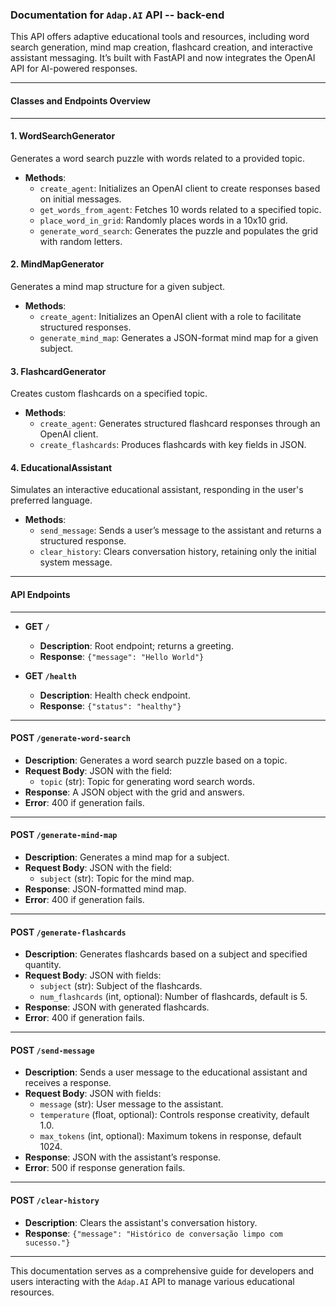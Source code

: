 ### Documentation for `Adap.AI` API -- back-end

This API offers adaptive educational tools and resources, including word search generation, mind map creation, flashcard creation, and interactive assistant messaging. It’s built with FastAPI and now integrates the OpenAI API for AI-powered responses.

---

#### **Classes and Endpoints Overview**

---

#### **1. WordSearchGenerator**

Generates a word search puzzle with words related to a provided topic.

- **Methods**:
  - `create_agent`: Initializes an OpenAI client to create responses based on initial messages.
  - `get_words_from_agent`: Fetches 10 words related to a specified topic.
  - `place_word_in_grid`: Randomly places words in a 10x10 grid.
  - `generate_word_search`: Generates the puzzle and populates the grid with random letters.

#### **2. MindMapGenerator**

Generates a mind map structure for a given subject.

- **Methods**:
  - `create_agent`: Initializes an OpenAI client with a role to facilitate structured responses.
  - `generate_mind_map`: Generates a JSON-format mind map for a given subject.

#### **3. FlashcardGenerator**

Creates custom flashcards on a specified topic.

- **Methods**:
  - `create_agent`: Generates structured flashcard responses through an OpenAI client.
  - `create_flashcards`: Produces flashcards with key fields in JSON.

#### **4. EducationalAssistant**

Simulates an interactive educational assistant, responding in the user's preferred language.

- **Methods**:
  - `send_message`: Sends a user’s message to the assistant and returns a structured response.
  - `clear_history`: Clears conversation history, retaining only the initial system message.

---

#### **API Endpoints**

---

- **GET `/`**
  - **Description**: Root endpoint; returns a greeting.
  - **Response**: `{"message": "Hello World"}`

- **GET `/health`**
  - **Description**: Health check endpoint.
  - **Response**: `{"status": "healthy"}`

---

#### **POST `/generate-word-search`**

- **Description**: Generates a word search puzzle based on a topic.
- **Request Body**: JSON with the field:
  - `topic` (str): Topic for generating word search words.
- **Response**: A JSON object with the grid and answers.
- **Error**: 400 if generation fails.

---

#### **POST `/generate-mind-map`**

- **Description**: Generates a mind map for a subject.
- **Request Body**: JSON with the field:
  - `subject` (str): Topic for the mind map.
- **Response**: JSON-formatted mind map.
- **Error**: 400 if generation fails.

---

#### **POST `/generate-flashcards`**

- **Description**: Generates flashcards based on a subject and specified quantity.
- **Request Body**: JSON with fields:
  - `subject` (str): Subject of the flashcards.
  - `num_flashcards` (int, optional): Number of flashcards, default is 5.
- **Response**: JSON with generated flashcards.
- **Error**: 400 if generation fails.

---

#### **POST `/send-message`**

- **Description**: Sends a user message to the educational assistant and receives a response.
- **Request Body**: JSON with fields:
  - `message` (str): User message to the assistant.
  - `temperature` (float, optional): Controls response creativity, default 1.0.
  - `max_tokens` (int, optional): Maximum tokens in response, default 1024.
- **Response**: JSON with the assistant’s response.
- **Error**: 500 if response generation fails.

---

#### **POST `/clear-history`**

- **Description**: Clears the assistant's conversation history.
- **Response**: `{"message": "Histórico de conversação limpo com sucesso."}`

---

This documentation serves as a comprehensive guide for developers and users interacting with the `Adap.AI` API to manage various educational resources.
